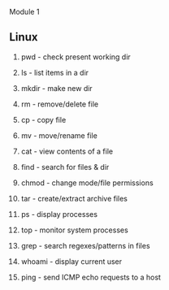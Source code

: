Module 1

Linux
-----
1. pwd - check present working dir

2. ls - list items in a dir

3. mkdir - make new dir

4. rm - remove/delete file

5. cp - copy file

6. mv - move/rename file

7. cat - view contents of a file

8. find - search for files & dir

9. chmod - change mode/file permissions

10. tar - create/extract archive files

11. ps - display processes

12. top - monitor system processes

13. grep - search regexes/patterns in files

14. whoami - display current user

15. ping - send ICMP echo requests to a host
